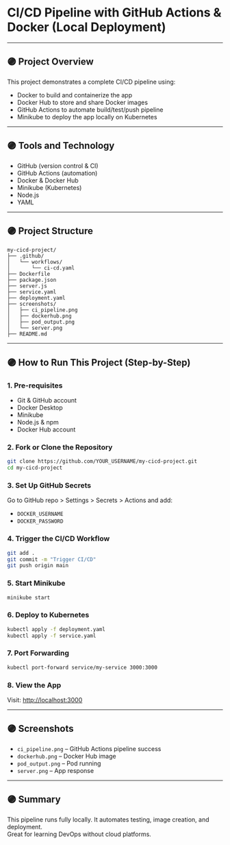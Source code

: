 
# CI/CD Pipeline with GitHub Actions & Docker (Local Deployment)

---

## 🟣 Project Overview

This project demonstrates a complete CI/CD pipeline using:
- Docker to build and containerize the app
- Docker Hub to store and share Docker images
- GitHub Actions to automate build/test/push pipeline
- Minikube to deploy the app locally on Kubernetes

---

## 🟣 Tools and Technology

- GitHub (version control & CI)
- GitHub Actions (automation)
- Docker & Docker Hub
- Minikube (Kubernetes)
- Node.js
- YAML

---

## 🟣 Project Structure

```
my-cicd-project/
├── .github/
│   └── workflows/
│       └── ci-cd.yaml
├── Dockerfile
├── package.json
├── server.js
├── service.yaml
├── deployment.yaml
├── screenshots/
│   ├── ci_pipeline.png
│   ├── dockerhub.png
│   ├── pod_output.png
│   └── server.png
├── README.md
```

---

## 🟣 How to Run This Project (Step-by-Step)

### 1. Pre-requisites
- Git & GitHub account
- Docker Desktop
- Minikube
- Node.js & npm
- Docker Hub account

### 2. Fork or Clone the Repository
```bash
git clone https://github.com/YOUR_USERNAME/my-cicd-project.git
cd my-cicd-project
```

### 3. Set Up GitHub Secrets
Go to GitHub repo > Settings > Secrets > Actions and add:
- `DOCKER_USERNAME`
- `DOCKER_PASSWORD`

### 4. Trigger the CI/CD Workflow
```bash
git add .
git commit -m "Trigger CI/CD"
git push origin main
```

### 5. Start Minikube
```bash
minikube start
```

### 6. Deploy to Kubernetes
```bash
kubectl apply -f deployment.yaml
kubectl apply -f service.yaml
```

### 7. Port Forwarding
```bash
kubectl port-forward service/my-service 3000:3000
```

### 8. View the App
Visit: [http://localhost:3000](http://localhost:3000)

---

## 🟣 Screenshots

- `ci_pipeline.png` – GitHub Actions pipeline success
- `dockerhub.png` – Docker Hub image
- `pod_output.png` – Pod running
- `server.png` – App response

---

## 🟣 Summary

This pipeline runs fully locally. It automates testing, image creation, and deployment.  
Great for learning DevOps without cloud platforms.

